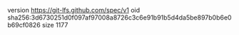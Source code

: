version https://git-lfs.github.com/spec/v1
oid sha256:3d6730251d0f097af97008a8726c3c6e91b91b5d4da5be897b0b6e0b69cf0826
size 1177
